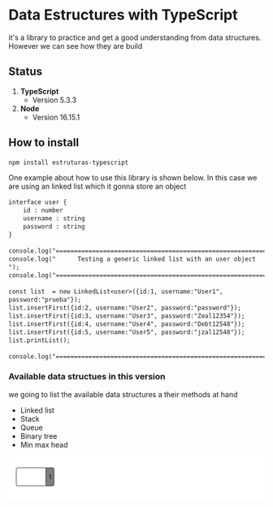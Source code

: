 # Data Estructures with TypeScript
it's a library to practice and get a good understanding from data structures. However we can see how they are build

## Status
1. **TypeScript** 
    * Version 5.3.3
2. **Node**
    * Version 16.15.1

## How to install

```
npm install estruturas-typescript
```

One example about how to use this library is shown below. In this case we are using an linked list which it gonna store an object

```
interface user {
    id : number
    username : string
    password : string 
}

console.log("===============================================================");
console.log("      Testing a generic linked list with an user object       ");
console.log("===============================================================");

const list  = new LinkedList<user>({id:1, username:"User1", password:"prueba"});
list.insertFirst({id:2, username:"User2", password:"password"});
list.insertFirst({id:3, username:"User3", password:"Zeal12354"});
list.insertFirst({id:4, username:"User4", password:"Debt12548"});
list.insertFirst({id:5, username:"User5", password:"jzal12548"});
list.printList();

console.log("===============================================================");
```

### Available data structues in this version
we going to list the available  data structures a their methods at hand

- Linked list
- Stack
- Queue
- Binary tree
- Min max head

![Linked list](https://github.com/EdwinMLara/Estruturas-TypeScript/blob/master/src/assets/lista.gif)